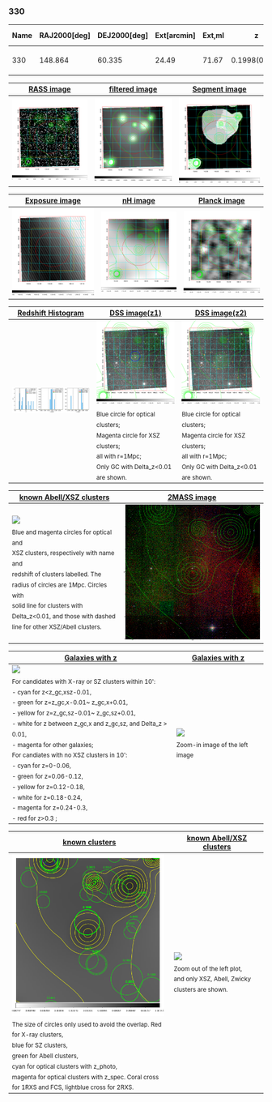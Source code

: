 <div STYLE="page-break-after: always;"></div>

### 330

|Name|RAJ2000[deg]|DEJ2000[deg] |Ext[arcmin]| Ext,ml | z | z_src| C|GC(XSZ,Delta_z<0.01)| GC(OPT,Delta_z<0.01)|GC| R_sig[arcmin] | R500[arcmin] | R500[Mpc]| CRsig[c/s] | CR500[c/s] |L500[1E44 erg/s]|F500[1E-12 erg/s/cm^2]| M500[1E14 Msun]|Tx[keV]|Cnt_sig|Beta|Rc[arcmin]|Comment|Alias|
|---|---|---|---|---|---|------|---|--------|---------|----------|---|---|---|---|---|---|---|---|---|---|---|---|---|---|
|330| 148.864| 60.335| 24.49| 71.67| 0.1998(0.005)| z1,| G| -| -| C, N, W| 12.212| 4.295| 0.850| 0.050(0.038)| 0.046(0.034)| 1.038(0.675)| 0.906(0.588)| 2.13(0.68)| 3.64(0.74)| 65.9| 0.830(-0.171+0.122)| 4.433(-1.221+1.116)| -| t608|

|[RASS image](../image/330/330_img.pdf)|[filtered image](../image/330/330_fil.pdf)|[Segment image](../image/330/330_seg.pdf)|
|-------------------|--------------------|-------------------|
| <img src="../image/330/330_img.png" width="300">  | <img src="../image/330/330_fil.png" width="300">   | <img src="../image/330/330_seg.png" width="300">  |

|[Exposure image](../image/330/330_mex.pdf)| [nH image](../image/330/330_nh.pdf)| [Planck image](../image/330/330_p.pdf)|
|-------------------|--------------------|-------------------|
|<img src="../image/330/330_mex.png" width="300">   | <img src="../image/330/330_nh.png" width="300">    | <img src="../image/330/330_p.png" width="300"> |

|[Redshift Histogram](../image/330/330_zg.pdf) | [DSS image(z1)](../image/330/330_dss_z1.pdf)      |  [DSS image(z2)](../image/330/330_dss_z2.pdf)    |
|-------------------|--------------------|-------------------|
|<img src="../image/330/330_zg.png" width="300"> |<img src="../image/330/330_dss_z1.png" width="300"> <sub><br>Blue circle for optical clusters; <br>Magenta circle for XSZ clusters; <br>all with r=1Mpc; <br>Only GC with Delta_z<0.01 are shown. </sub>| <img src="../image/330/330_dss_z2.png" width="300"><sub><br>Blue circle for optical clusters; <br>Magenta circle for XSZ clusters; <br>all with r=1Mpc; <br>Only GC with Delta_z<0.01 are shown. </sub> |

|[known Abell/XSZ clusters](../image/330/330_m.pdf) | [2MASS image](../image/330/330_2mass.pdf)      |
|-------------------|-------------------|
|<img src=../image/330/330_m.png width="300"> <br><sub>Blue and magenta circles for optical and <br>XSZ clusters, respectively with name and <br>redshift of clusters labelled. The <br>radius of circles are 1Mpc. Circles with <br>solid line for clusters with <br>Delta_z<0.01, and those with dashed <br>line for other XSZ/Abell clusters.        </sub>|<img src="../image/330/330_2mass.png" width="300">  |

|[Galaxies with z](../image/330/330_opt_ned.pdf) |[Galaxies with z](../image/330/330_opt_ned_zoom.pdf) |
|-------------------|-------------------|
| <img src=../image/330/330_opt_ned.png width="300"> <br><sub> For candidates with X-ray or SZ clusters within 10': <br> - cyan for z<z_gc,xsz-0.01, <br> - green for z=z_gc,x-0.01~ z_gc,x+0.01, <br> - yellow for z=z_gc,sz-0.01~ z_gc,sz+0.01, <br> - white for z between z_gc,x and z_gc,sz, and Delta_z > 0.01, <br> - magenta for other galaxies; <br>For candiates with no XSZ clusters in 10': <br> - cyan for z=0-0.06, <br> - green for z=0.06-0.12, <br> - yellow for z=0.12-0.18, <br> - white for z=0.18-0.24, <br> - magenta for z=0.24-0.3, <br> - red for z>0.3 ;  </sub>|<img src=../image/330/330_opt_ned_zoom.png width="300">  <br><sub> Zoom-in image of the left image</sub>|

|[known clusters](../image/330/330_gc.pdf) |[known Abell/XSZ clusters](../image/330/330_gc_large.pdf) |
|-------------------|-------------------|
| <img src=../image/330/330_gc.png width="300"> <br><sub> The size of circles only used to avoid the overlap. Red for X-ray clusters, <br> blue for SZ clusters, <br> green for Abell clusters, <br> cyan for optical clusters with z_photo, <br> magenta for optical clusters with z_spec. Coral cross for 1RXS and FCS, lightblue cross for 2RXS. </sub>|<img src=../image/330/330_gc_large.png width="300"> <br><sub> Zoom out of the left plot, <br> and only XSZ, Abell, Zwicky clusters are shown. </sub> |



